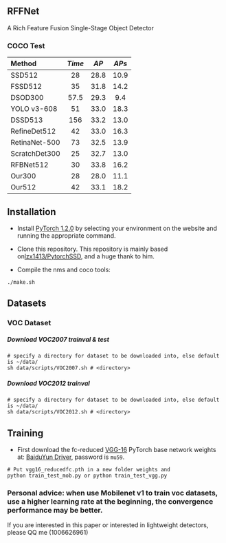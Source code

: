 ## RFFNet
A Rich Feature Fusion Single-Stage Object Detector

### COCO Test
|Method	|*Time*	 |*AP*	 |*APs* |
| :--------------------------------------- | :------: | :-----------------------: | :------: |
|SSD512	|28	 |28.8	 |10.9 |
|FSSD512	|35	 |31.8	 |14.2 |
|DSOD300	|57.5	 |29.3	 |9.4 |
|YOLO v3-608	|51	 |33.0	 |18.3 |
|DSSD513	|156	 |33.2	 |13.0 |
|RefineDet512	|42	 |33.0	 |16.3 |
|RetinaNet-500	|73	 |32.5	 |13.9 |
|ScratchDet300	|25	 |32.7	 |13.0 |
|RFBNet512	|30	 |33.8	 |16.2 |
|Our300	 |28	|28.0	 |11.1 |
|Our512	 |42	|33.1	 |18.2 |

## Installation
- Install [PyTorch 1.2.0](http://pytorch.org/) by selecting your environment on the website and running the appropriate command.
- Clone this repository. This repository is mainly based on[lzx1413/PytorchSSD](https://github.com/lzx1413/PytorchSSD), and a huge thank to him.

- Compile the nms and coco tools:
```Shell
./make.sh
```

## Datasets

### VOC Dataset
##### Download VOC2007 trainval & test

```Shell
# specify a directory for dataset to be downloaded into, else default is ~/data/
sh data/scripts/VOC2007.sh # <directory>
```

##### Download VOC2012 trainval

```Shell
# specify a directory for dataset to be downloaded into, else default is ~/data/
sh data/scripts/VOC2012.sh # <directory>
```

## Training
- First download the fc-reduced [VGG-16](https://arxiv.org/abs/1409.1556) PyTorch base network weights at: [BaiduYun Driver](https://pan.baidu.com/s/1nzOgaL8mAPex8_HLU4mb8Q), password is `mu59`.


```Shell
# Put vgg16_reducedfc.pth in a new folder weights and 
python train_test_mob.py or python train_test_vgg.py
```
### Personal advice: when use Mobilenet v1 to train voc datasets, use a higher learning rate at the beginning, the convergence performance may be better.

If you are interested in this paper or interested in lightweight detectors, please QQ me (1006626961)
